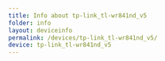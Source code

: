 ```yaml
---
title: Info about tp-link_tl-wr841nd_v5
folder: info
layout: deviceinfo
permalink: /devices/tp-link_tl-wr841nd_v5/
device: tp-link_tl-wr841nd_v5
---
```

